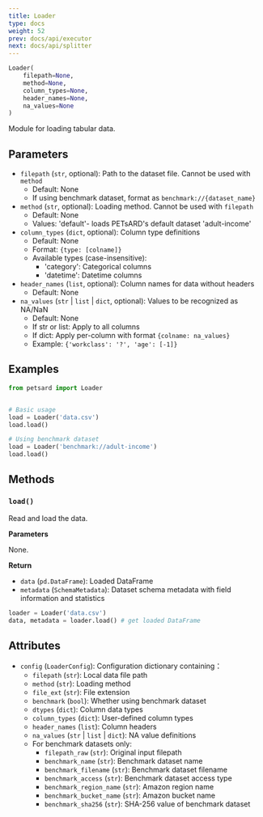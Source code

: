 ```yaml
---
title: Loader
type: docs
weight: 52
prev: docs/api/executor
next: docs/api/splitter
---
```



```python
Loader(
    filepath=None,
    method=None,
    column_types=None,
    header_names=None,
    na_values=None
)
```

Module for loading tabular data.

## Parameters

- `filepath` (`str`, optional): Path to the dataset file. Cannot be used with `method`
  - Default: None
  - If using benchmark dataset, format as `benchmark://{dataset_name}`
- `method` (`str`, optional): Loading method. Cannot be used with `filepath`
  - Default: None
  - Values: 'default'- loads PETsARD's default dataset 'adult-income'
- `column_types` (`dict`, optional): Column type definitions
  - Default: None
  - Format: `{type: [colname]}`
  - Available types (case-insensitive):
    - 'category': Categorical columns
    - 'datetime': Datetime columns
- `header_names` (`list`, optional): Column names for data without headers
  - Default: None
- `na_values` (`str` | `list` | `dict`, optional): Values to be recognized as NA/NaN
  - Default: None
  - If str or list: Apply to all columns
  - If dict: Apply per-column with format `{colname: na_values}`
  - Example: `{'workclass': '?', 'age': [-1]}`

## Examples

```python
from petsard import Loader


# Basic usage
load = Loader('data.csv')
load.load()

# Using benchmark dataset
load = Loader('benchmark://adult-income')
load.load()
```

## Methods

### `load()`

Read and load the data.

**Parameters**

None.

**Return**

- `data` (`pd.DataFrame`): Loaded DataFrame
- `metadata` (`SchemaMetadata`): Dataset schema metadata with field information and statistics

```python
loader = Loader('data.csv')
data, metadata = loader.load() # get loaded DataFrame
```

## Attributes

- `config` (`LoaderConfig`): Configuration dictionary containing：
  - `filepath` (`str`): Local data file path
  - `method` (`str`): Loading method
  - `file_ext` (`str`): File extension
  - `benchmark` (`bool`): Whether using benchmark dataset
  - `dtypes` (`dict`): Column data types
  - `column_types` (`dict`): User-defined column types
  - `header_names` (`list`): Column headers
  - `na_values` (`str` | `list` | `dict`): NA value definitions
  - For benchmark datasets only:
    - `filepath_raw` (`str`): Original input filepath
    - `benchmark_name` (`str`): Benchmark dataset name
    - `benchmark_filename` (`str`): Benchmark dataset filename
    - `benchmark_access` (`str`): Benchmark dataset access type
    - `benchmark_region_name` (`str`): Amazon region name
    - `benchmark_bucket_name` (`str`): Amazon bucket name
    - `benchmark_sha256` (`str`): SHA-256 value of benchmark dataset